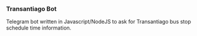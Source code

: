 ### Transantiago Bot

Telegram bot written in Javascript/NodeJS to ask for Transantiago bus stop schedule time information.